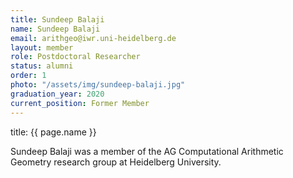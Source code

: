 ```yaml
---
title: Sundeep Balaji
name: Sundeep Balaji
email: arithgeo@iwr.uni-heidelberg.de
layout: member
role: Postdoctoral Researcher
status: alumni
order: 1
photo: "/assets/img/sundeep-balaji.jpg"
graduation_year: 2020
current_position: Former Member
---
```

title: {{ page.name }}

Sundeep Balaji was a member of the AG Computational Arithmetic Geometry research group at Heidelberg University.